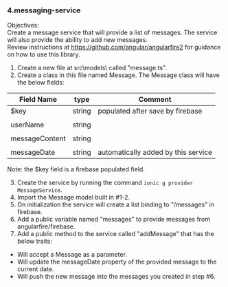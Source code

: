 ### 4.messaging-service

Objectives:  
Create a message service that will provide a list of messages.  The service will also provide the ability to add new messages.  
Review instructions at https://github.com/angular/angularfire2 for guidance on how to use this library.

1. Create a new file at src\models\ called "message.ts".  
2. Create a class in this file named Message.  The Message class will have the below fields:

| Field Name     | type   | Comment                             |
|----------------|--------|-------------------------------------|
| $key           | string | populated after save by firebase    |
|                |        |                                     |
| userName       | string |                                     |
|                |        |                                     |
| messageContent | string |                                     |
|                |        |                                     |
| messageDate    | string | automatically added by this service |

Note: the $key field is a firebase populated field.

3. Create the service by running the command `ionic g provider MessageService`.
4. Import the Message model built in #1-2.
5. On initialization the service will create a list binding to "/messages" in firebase.
6. Add a public variable named "messages" to provide messages from angularfire/firebase.
7. Add a public method to the service called "addMessage" that has the below traits:
  - Will accept a Message as a parameter.
  - Will update the messageDate property of the provided message to the current date.
  - Will push the new message into the messages you created in step #6.
